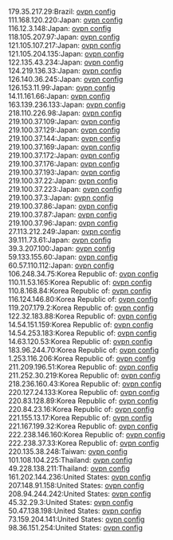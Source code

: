 179.35.217.29:Brazil: [ovpn config](vpn/179_35_217_29.ovpn)  
111.168.120.220:Japan: [ovpn config](vpn/111_168_120_220.ovpn)  
116.12.3.148:Japan: [ovpn config](vpn/116_12_3_148.ovpn)  
118.105.207.97:Japan: [ovpn config](vpn/118_105_207_97.ovpn)  
121.105.107.217:Japan: [ovpn config](vpn/121_105_107_217.ovpn)  
121.105.204.135:Japan: [ovpn config](vpn/121_105_204_135.ovpn)  
122.135.43.234:Japan: [ovpn config](vpn/122_135_43_234.ovpn)  
124.219.136.33:Japan: [ovpn config](vpn/124_219_136_33.ovpn)  
126.140.36.245:Japan: [ovpn config](vpn/126_140_36_245.ovpn)  
126.153.11.99:Japan: [ovpn config](vpn/126_153_11_99.ovpn)  
14.11.161.66:Japan: [ovpn config](vpn/14_11_161_66.ovpn)  
163.139.236.133:Japan: [ovpn config](vpn/163_139_236_133.ovpn)  
218.110.226.98:Japan: [ovpn config](vpn/218_110_226_98.ovpn)  
219.100.37.109:Japan: [ovpn config](vpn/219_100_37_109.ovpn)  
219.100.37.129:Japan: [ovpn config](vpn/219_100_37_129.ovpn)  
219.100.37.144:Japan: [ovpn config](vpn/219_100_37_144.ovpn)  
219.100.37.169:Japan: [ovpn config](vpn/219_100_37_169.ovpn)  
219.100.37.172:Japan: [ovpn config](vpn/219_100_37_172.ovpn)  
219.100.37.176:Japan: [ovpn config](vpn/219_100_37_176.ovpn)  
219.100.37.193:Japan: [ovpn config](vpn/219_100_37_193.ovpn)  
219.100.37.22:Japan: [ovpn config](vpn/219_100_37_22.ovpn)  
219.100.37.223:Japan: [ovpn config](vpn/219_100_37_223.ovpn)  
219.100.37.3:Japan: [ovpn config](vpn/219_100_37_3.ovpn)  
219.100.37.86:Japan: [ovpn config](vpn/219_100_37_86.ovpn)  
219.100.37.87:Japan: [ovpn config](vpn/219_100_37_87.ovpn)  
219.100.37.96:Japan: [ovpn config](vpn/219_100_37_96.ovpn)  
27.113.212.249:Japan: [ovpn config](vpn/27_113_212_249.ovpn)  
39.111.73.61:Japan: [ovpn config](vpn/39_111_73_61.ovpn)  
39.3.207.100:Japan: [ovpn config](vpn/39_3_207_100.ovpn)  
59.133.155.60:Japan: [ovpn config](vpn/59_133_155_60.ovpn)  
60.57.110.112:Japan: [ovpn config](vpn/60_57_110_112.ovpn)  
106.248.34.75:Korea Republic of: [ovpn config](vpn/106_248_34_75.ovpn)  
110.11.53.165:Korea Republic of: [ovpn config](vpn/110_11_53_165.ovpn)  
110.8.168.84:Korea Republic of: [ovpn config](vpn/110_8_168_84.ovpn)  
116.124.146.80:Korea Republic of: [ovpn config](vpn/116_124_146_80.ovpn)  
119.207.179.2:Korea Republic of: [ovpn config](vpn/119_207_179_2.ovpn)  
122.32.183.88:Korea Republic of: [ovpn config](vpn/122_32_183_88.ovpn)  
14.54.151.159:Korea Republic of: [ovpn config](vpn/14_54_151_159.ovpn)  
14.54.253.183:Korea Republic of: [ovpn config](vpn/14_54_253_183.ovpn)  
14.63.120.53:Korea Republic of: [ovpn config](vpn/14_63_120_53.ovpn)  
183.96.244.70:Korea Republic of: [ovpn config](vpn/183_96_244_70.ovpn)  
1.253.116.206:Korea Republic of: [ovpn config](vpn/1_253_116_206.ovpn)  
211.209.196.51:Korea Republic of: [ovpn config](vpn/211_209_196_51.ovpn)  
211.252.30.219:Korea Republic of: [ovpn config](vpn/211_252_30_219.ovpn)  
218.236.160.43:Korea Republic of: [ovpn config](vpn/218_236_160_43.ovpn)  
220.127.24.133:Korea Republic of: [ovpn config](vpn/220_127_24_133.ovpn)  
220.83.128.89:Korea Republic of: [ovpn config](vpn/220_83_128_89.ovpn)  
220.84.23.16:Korea Republic of: [ovpn config](vpn/220_84_23_16.ovpn)  
221.155.13.17:Korea Republic of: [ovpn config](vpn/221_155_13_17.ovpn)  
221.167.199.32:Korea Republic of: [ovpn config](vpn/221_167_199_32.ovpn)  
222.238.146.160:Korea Republic of: [ovpn config](vpn/222_238_146_160.ovpn)  
222.238.37.33:Korea Republic of: [ovpn config](vpn/222_238_37_33.ovpn)  
220.135.38.248:Taiwan: [ovpn config](vpn/220_135_38_248.ovpn)  
101.108.104.225:Thailand: [ovpn config](vpn/101_108_104_225.ovpn)  
49.228.138.211:Thailand: [ovpn config](vpn/49_228_138_211.ovpn)  
161.202.144.236:United States: [ovpn config](vpn/161_202_144_236.ovpn)  
207.148.91.158:United States: [ovpn config](vpn/207_148_91_158.ovpn)  
208.94.244.242:United States: [ovpn config](vpn/208_94_244_242.ovpn)  
45.32.29.3:United States: [ovpn config](vpn/45_32_29_3.ovpn)  
50.47.138.198:United States: [ovpn config](vpn/50_47_138_198.ovpn)  
73.159.204.141:United States: [ovpn config](vpn/73_159_204_141.ovpn)  
98.36.151.254:United States: [ovpn config](vpn/98_36_151_254.ovpn)  
